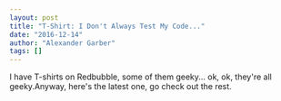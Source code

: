 ```yaml
---
layout: post
title: "T-Shirt: I Don't Always Test My Code..."
date: "2016-12-14"
author: "Alexander Garber"
tags: []
---
```


I have T-shirts on Redbubble, some of them geeky... ok, ok, they're all geeky.Anyway, here's the latest one, go check out the rest.